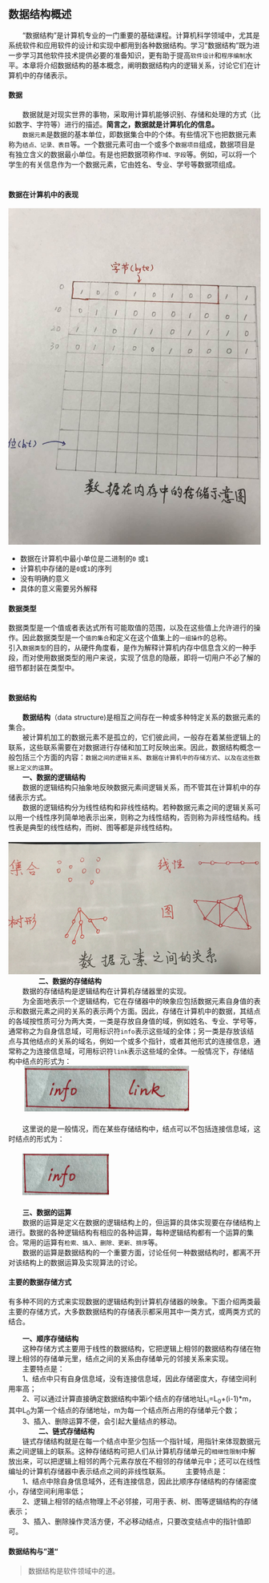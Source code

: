 ## 数据结构概述
　　“数据结构”是计算机专业的一门重要的基础课程。计算机科学领域中，尤其是系统软件和应用软件的设计和实现中都用到各种数据结构。学习“数据结构”既为进一步学习其他软件技术提供必要的准备知识，更有助于提高`软件设计`和`程序编制`水平。本章将介绍数据结构的基本概念，阐明数据结构内的逻辑关系，讨论它们在计算机中的存储表示。
#### 数据
　　数据就是对现实世界的事物，采取用计算机能够识别、存储和处理的方式（比如数字、字符等）进行的描述。**简言之，数据就是计算机化的信息。**    
　　`数据元素`是数据的基本单位，即数据集合中的个体。有些情况下也把数据元素称为`结点、记录、表目`等。一个数据元素可由一个或多个`数据项目`组成，数据项目是有独立含义的数据最小单位。有是也把数据项称作`域、字段`等。例如，可以将一个学生的有关信息作为一个数据元素，它由姓名、专业、学号等数据项组成。    
　　  
#### 数据在计算机中的表现
![](media/store.png)  

* 数据在计算机中最小单位是二进制的`0` 或`1`
* 计算机中存储的是`0`或`1`的序列
* 没有明确的意义
* 具体的意义需要另外解释  

#### 数据类型   
数据类型是一个值或者表达式所有可能取值的范围，以及在这些值上允许进行的操作。因此数据类型是一个`值的集合`和定义在这个值集上的`一组操作`的总称。    
引入`数据类型`的目的，从硬件角度看，是作为解释计算机内存中信息含义的一种手段，而对使用数据类型的用户来说，实现了信息的隐蔽，即将一切用户不必了解的细节都封装在类型中。  
　　
#### 数据结构
　　**数据结构**（data structure)是相互之间存在一种或多种特定关系的数据元素的集合。    
　　被计算机加工的数据元素不是孤立的，它们彼此间，一般存在着某些逻辑上的联系，这些联系需要在对数据进行存储和加工时反映出来。因此，数据结构概念一般包括三个方面的内容：`数据之间的逻辑关系`、`数据在计算机中的存储方式`、`以及在这些数据上定义的运算`。    
　　**一、数据的逻辑结构**   
　　数据的逻辑结构只抽象地反映数据元素间逻辑关系，而不管其在计算机中的存储表示方式。    
　　数据的逻辑结构分为线性结构和非线性结构。若种数据元素之间的逻辑关系可以用一个线性序列简单地表示出来，则称之为线性结构，否则称为非线性结构。线性表是典型的线性结构，而树、图等都是非线性结构。    
　　![](media/gx.png)    
　　
　　**二、数据的存储结构**    
　　数据的存储结构是逻辑结构在计算机存储器里的实现。    
　　为全面地表示一个逻辑结构，它在存储器中的映象应包括数据元素自身值的表示和数据元素之间的关系的表示两个方面。因此，存储在计算机中的数据，其结点的各域按性质可分为两大类，一类是存放自身值的域，例如姓名、专业、学号等，通常称之为自身信息域，可用标识符`info`表示这些域的全体；另一类是存放该结点与其他结点的关系的域名，例如一个或多个指针，或者其他形式的连接信息，通常称之为连接信息域，可用标识符`link`表示这些域的全体。一般情况下，存储结构中结点的形式为：    
　　    ![](media/1.png)    
　　    
　　这里说的是一般情况，而在某些存储结构中，结点可以不包括连接信息域，这时结点的形式为：    
　　   
　　![](media/2.png)    
　　  
　　**三、数据的运算**    
　　数据的运算是定义在数据的逻辑结构上的，但运算的具体实现要在存储结构上进行。数据的各种逻辑结构有相应的各种运算，每种逻辑结构都有一个运算的集合。常用的运算有`检索、插入、删除、更新、排序`等。    
　　数据的运算是数据结构的一个重要方面，讨论任何一种数据结构时，都离不开对该结构上的数据运算及实现算法的讨论。



#### 主要的数据存储方式    
有多种不同的方式来实现数据的逻辑结构到计算机存储器的映象。下面介绍两类最主要的存储方式，大多数数据结构的存储表示都采用其中一类方式，或两类方式的结合。    

　　**一、顺序存储结构**        
　　这种存储方式主要用于线性的数据结构，它把逻辑上相邻的数据结构存储在物理上相邻的存储单元里，结点之间的关系由存储单元的邻接关系来实现。    
　　主要特点是：    
　　1、结点中只有自身信息域，没有连接信息域，因此存储密度大，存储空间利用率高；    
　　2、可以通过计算直接确定数据结构中第i个结点的存储地址L<sub>i</sub>=L<sub>0</sub>+(i-1)\*m，其中L<sub>0</sub>为第一个结点的存储地址，m为每一个结点所占用的存储单元个数；    
　　3、插入、删除运算不便，会引起大量结点的移动。    
　　
　　**二、链式存储结构**    
　　链式存储结构就是在每一个结点中至少包括一个指针域，用指针来体现数据元素之间逻辑上的联系。这种存储结构可把人们从计算机存储单元的`相继性限制`中解放出来，可以把逻辑上相邻的两个元素存放在不相邻的存储单元中；还可以在线性编址的计算机存储器中表示结点之间的非线性联系。
　　主要特点是：    
　　1、结点中除自身信息域外，还有连接信息，因此比顺序存储结构的存储密度小，存储空间利用率低；    
　　2、逻辑上相邻的结点物理上不必邻接，可用于表、树、图等逻辑结构的存储表示；    
　　3、插入、删除操作灵活方便，不必移动结点，只要改变结点中的指针值即可。  

#### 数据结构与”道“
> 数据结构是软件领域中的道。

